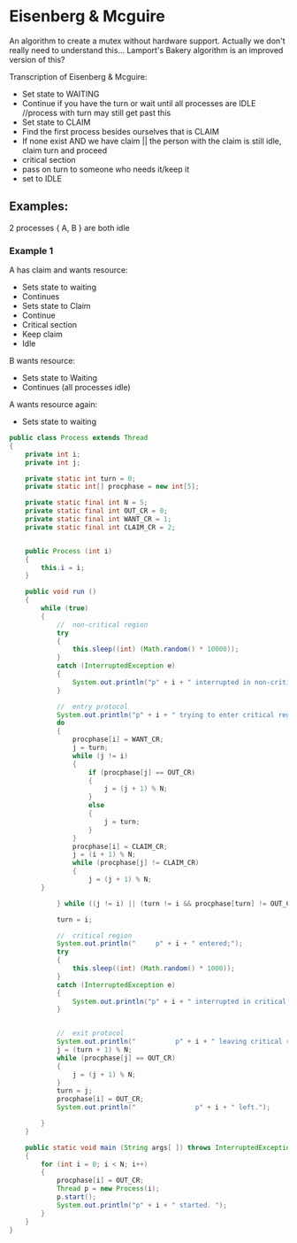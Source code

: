 # Eisenberg & Mcguire
An algorithm to create a mutex without hardware support.
Actually we don't really need to understand this...
Lamport's Bakery algorithm is an improved version of this?


Transcription of Eisenberg & Mcguire:
- Set state to WAITING
- Continue if you have the turn or wait until all processes are IDLE //process with turn may still get past this
- Set state to CLAIM
- Find the first process besides ourselves that is CLAIM
- If none exist AND we have claim || the person with the claim is still idle, claim turn and proceed
- critical section
- pass on turn to someone who needs it/keep it
- set to IDLE

## Examples: 
2 processes { A, B } are both idle

### Example 1
A has claim and wants resource:
- Sets state to waiting
- Continues
- Sets state to Claim
- Continue
- Critical section
- Keep claim
- Idle

B wants resource:
- Sets state to Waiting
- Continues (all processes idle)

A wants resource again:
- Sets state to waiting



```java
public class Process extends Thread 
{
    private int i;
    private int j;

    private static int turn = 0;
    private static int[] procphase = new int[5];

    private static final int N = 5;
    private static final int OUT_CR = 0;
    private static final int WANT_CR = 1;
    private static final int CLAIM_CR = 2;


    public Process (int i)
    {
        this.i = i;
    }

    public void run ()
    {
        while (true)
        {
            //  non-critical region
            try
            {
                this.sleep((int) (Math.random() * 10000));
            }
            catch (InterruptedException e)
            {
                System.out.println("p" + i + " interrupted in non-critical region");
            }

            //  entry protocol
            System.out.println("p" + i + " trying to enter critical region ... ");
            do
            {
                procphase[i] = WANT_CR;
       	        j = turn;
                while (j != i)
                {
                    if (procphase[j] == OUT_CR)
                    {
                        j = (j + 1) % N;
                    }
                    else
                    {
                        j = turn;
                    }
                }
                procphase[i] = CLAIM_CR;
                j = (i + 1) % N;
                while (procphase[j] != CLAIM_CR)
                {
                    j = (j + 1) % N;
		}

            } while ((j != i) || (turn != i && procphase[turn] != OUT_CR));

            turn = i;

            //  critical region
            System.out.println("     p" + i + " entered;");
            try
            {
                this.sleep((int) (Math.random() * 1000));
            }
            catch (InterruptedException e)
            {
                System.out.println("p" + i + " interrupted in critical region");
            }


            //  exit protocol
            System.out.println("          p" + i + " leaving critical region ... ");
            j = (turn + 1) % N;
            while (procphase[j] == OUT_CR)
            {
                j = (j + 1) % N;
            }
            turn = j;
            procphase[i] = OUT_CR;
            System.out.println("               p" + i + " left.");

        }
    }

    public static void main (String args[ ]) throws InterruptedException
    {
        for (int i = 0; i < N; i++)
        {
            procphase[i] = OUT_CR;
            Thread p = new Process(i);
            p.start();
            System.out.println("p" + i + " started. ");
        }
    }
}
```
